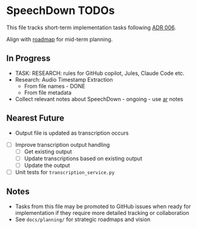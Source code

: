 # SpeechDown TODOs

This file tracks short-term implementation tasks following [ADR 006](docs/adrs/006_task_tracking_approach.md).

Align with [roadmap](docs/planning/roadmap.md) for mid-term planning.

## In Progress

- TASK: RESEARCH: rules for GitHub copilot, Jules, Claude Code etc.
- Research: Audio Timestamp Extraction
  - From file names - DONE
  - From file metadata
- Collect relevant notes about SpeechDown - ongoing - use [ar](docs/notes/ar.md) notes

## Nearest Future

- Output file is updated as transcription occurs
- [ ] Improve transcription output handling
  - [ ] Get existing output
  - [ ] Update transcriptions based on existing output
  - [ ] Update the output
- [ ] Unit tests for `transcription_service.py`

## Notes

- Tasks from this file may be promoted to GitHub issues when ready for implementation if they require more detailed tracking or collaboration
- See `docs/planning/` for strategic roadmaps and vision
